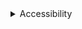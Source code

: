 <details>
<summary>
 Accessibility
</summary>

### Do

- **Provide a label for the Dropdown.** This can be done either by using the `DropdownField` component with a `label` prop, or by using a [custom labelling technique](#TODO).
- **Consider using Select or a Checkbox group.** For simple single-select use cases, consider using `Select` for better accessibility and mobile support. For simple multiselect use cases with less than 10 options, consider using a group of `Checkbox` components.
- **Consider using `Dropdown` with outline or underline appearances.** When the contrast ratio against the immediate surrounding color is less than 3:1, consider using underline or outline styles which has a bottom border stroke. But please ensure the color of bottom border stroke has a sufficient contrast which is greater than 3 to 1 against the immediate surrounding color.
- **Set `inlinePopup={true}` when possible for better VoiceOver support.** The `inlinePopup` prop will cause the listbox popup to be rendered immediately after the button in the DOM. Safari does not support `aria-owns`, so this enables iOS VoiceOver swipe navigation between the button and options.
- **Review [known accessiblity issues](./?path=/docs/concepts-developer-accessibility-components-dropdown--page).**

### Don't

- **Don't nest interactive controls in Dropdown slots or children.** The `Dropdown`'s `button` slot and children of `<Option>` components will not expose nested interactive elements to screen reader users, and additional non-`Option` children in the `listbox` slot will not be keyboard accessible.
- **Don’t place the Dropdown button on a surface which doesn’t have a sufficient contrast.** The colors adjacent to the input should have a sufficient contrast. Particularly, the color of input with filled darker and lighter styles needs to provide greater than 3 to 1 contrast ratio against the immediate surrounding color to pass accessibility requirements.

Read the [Dropdown accessibility spec](./?path=/docs/concepts-developer-accessibility-components-dropdown--page) for more detailed information, as well as full descriptions of semantics and keyboard behavior.

</details>
